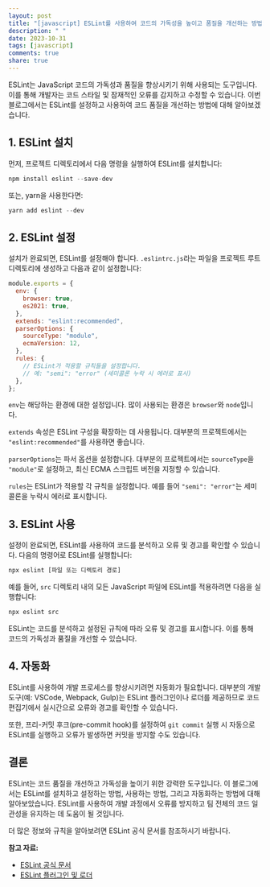 ```yaml
---
layout: post
title: "[javascript] ESLint를 사용하여 코드의 가독성을 높이고 품질을 개선하는 방법"
description: " "
date: 2023-10-31
tags: [javascript]
comments: true
share: true
---
```


ESLint는 JavaScript 코드의 가독성과 품질을 향상시키기 위해 사용되는 도구입니다. 이를 통해 개발자는 코드 스타일 및 잠재적인 오류를 감지하고 수정할 수 있습니다. 이번 블로그에서는 ESLint를 설정하고 사용하여 코드 품질을 개선하는 방법에 대해 알아보겠습니다.

## 1. ESLint 설치

먼저, 프로젝트 디렉토리에서 다음 명령을 실행하여 ESLint를 설치합니다:

```javascript
npm install eslint --save-dev
```

또는, yarn을 사용한다면:

```javascript
yarn add eslint --dev
```

## 2. ESLint 설정

설치가 완료되면, ESLint를 설정해야 합니다. `.eslintrc.js`라는 파일을 프로젝트 루트 디렉토리에 생성하고 다음과 같이 설정합니다:

```javascript
module.exports = {
  env: {
    browser: true,
    es2021: true,
  },
  extends: "eslint:recommended",
  parserOptions: {
    sourceType: "module",
    ecmaVersion: 12,
  },
  rules: {
    // ESLint가 적용할 규칙들을 설정합니다.
    // 예: "semi": "error" (세미콜론 누락 시 에러로 표시)
  },
};
```

`env`는 해당하는 환경에 대한 설정입니다. 많이 사용되는 환경은 `browser`와 `node`입니다.

`extends` 속성은 ESLint 구성을 확장하는 데 사용됩니다. 대부분의 프로젝트에서는 `"eslint:recommended"`를 사용하면 좋습니다.

`parserOptions`는 파서 옵션을 설정합니다. 대부분의 프로젝트에서는 `sourceType`을 `"module"`로 설정하고, 최신 ECMA 스크립트 버전을 지정할 수 있습니다.

`rules`는 ESLint가 적용할 각 규칙을 설정합니다. 예를 들어 `"semi": "error"`는 세미콜론을 누락시 에러로 표시합니다.

## 3. ESLint 사용

설정이 완료되면, ESLint를 사용하여 코드를 분석하고 오류 및 경고를 확인할 수 있습니다. 다음의 명령어로 ESLint를 실행합니다:

```javascript
npx eslint [파일 또는 디렉토리 경로]
```

예를 들어, `src` 디렉토리 내의 모든 JavaScript 파일에 ESLint를 적용하려면 다음을 실행합니다:

```javascript
npx eslint src
```

ESLint는 코드를 분석하고 설정된 규칙에 따라 오류 및 경고를 표시합니다. 이를 통해 코드의 가독성과 품질을 개선할 수 있습니다.

## 4. 자동화

ESLint를 사용하여 개발 프로세스를 향상시키려면 자동화가 필요합니다. 대부분의 개발 도구(예: VSCode, Webpack, Gulp)는 ESLint 플러그인이나 로더를 제공하므로 코드 편집기에서 실시간으로 오류와 경고를 확인할 수 있습니다.

또한, 프리-커밋 후크(pre-commit hook)를 설정하여 `git commit` 실행 시 자동으로 ESLint를 실행하고 오류가 발생하면 커밋을 방지할 수도 있습니다.

## 결론

ESLint는 코드 품질을 개선하고 가독성을 높이기 위한 강력한 도구입니다. 이 블로그에서는 ESLint를 설치하고 설정하는 방법, 사용하는 방법, 그리고 자동화하는 방법에 대해 알아보았습니다. ESLint를 사용하여 개발 과정에서 오류를 방지하고 팀 전체의 코드 일관성을 유지하는 데 도움이 될 것입니다. 

더 많은 정보와 규칙을 알아보려면 ESLint 공식 문서를 참조하시기 바랍니다.

**참고 자료:**
- [ESLint 공식 문서](https://eslint.org/docs/user-guide/getting-started)
- [ESLint 플러그인 및 로더](https://eslint.org/docs/user-guide/integrations)
